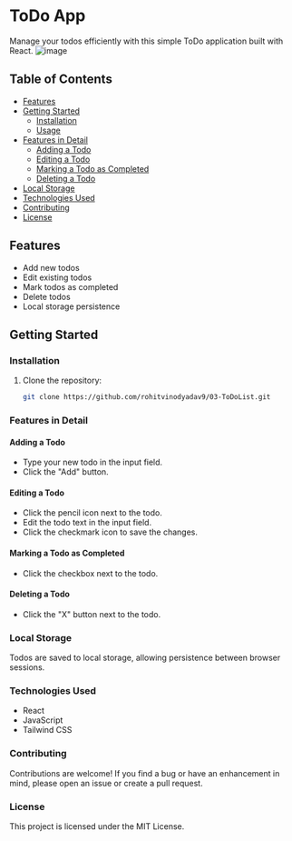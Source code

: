 # ToDo App

Manage your todos efficiently with this simple ToDo application built with React.
![image](https://github.com/Ruchi-Singh4/-task-to-do-list-/assets/139795719/f33184fa-c346-44fc-b3b2-d535800d5f85)




## Table of Contents
- [Features](#features)
- [Getting Started](#getting-started)
  - [Installation](#installation)
  - [Usage](#usage)
- [Features in Detail](#features-in-detail)
  - [Adding a Todo](#adding-a-todo)
  - [Editing a Todo](#editing-a-todo)
  - [Marking a Todo as Completed](#marking-a-todo-as-completed)
  - [Deleting a Todo](#deleting-a-todo)
- [Local Storage](#local-storage)
- [Technologies Used](#technologies-used)
- [Contributing](#contributing)
- [License](#license)

## Features

- Add new todos
- Edit existing todos
- Mark todos as completed
- Delete todos
- Local storage persistence

## Getting Started

### Installation

1. Clone the repository:

   ```bash
   git clone https://github.com/rohitvinodyadav9/03-ToDoList.git
   ```

### Features in Detail
#### Adding a Todo
- Type your new todo in the input field.
- Click the "Add" button.
#### Editing a Todo
- Click the pencil icon next to the todo.
- Edit the todo text in the input field.
- Click the checkmark icon to save the changes.
#### Marking a Todo as Completed
- Click the checkbox next to the todo.
#### Deleting a Todo
- Click the "X" button next to the todo.
### Local Storage
  Todos are saved to local storage, allowing persistence between browser sessions.
### Technologies Used
- React
- JavaScript
- Tailwind CSS
### Contributing
  Contributions are welcome! If you find a bug or have an enhancement in mind, please open an issue or create a pull request.

### License
  This project is licensed under the MIT License.
